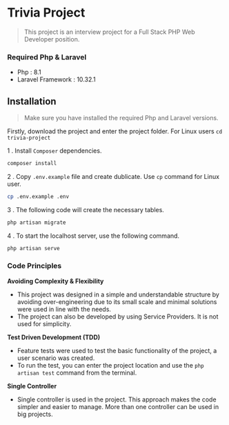 # Trivia Project
> This project is an interview project for a Full Stack PHP Web Developer position.

### Required Php & Laravel

- Php : 8.1
- Laravel Framework : 10.32.1

## Installation
> Make sure you have installed the required Php and Laravel versions.

Firstly, download the project and enter the project folder. For Linux users `cd trivia-project`

1 . Install `Composer` dependencies.
```sh
composer install
```

2 . Copy `.env.example` file and create dublicate. Use `cp` command for Linux user.  
```sh
cp .env.example .env
```

3 . The following code will create the necessary tables.
```sh
php artisan migrate
```

4 . To start the localhost server, use the following command.
```sh
php artisan serve
```

### Code Principles
**Avoiding Complexity &  Flexibility**
- This project was designed in a simple and understandable structure by avoiding over-engineering due to its small scale and minimal solutions were used in line with the needs.
- The project can also be developed by using Service Providers. It is not used for simplicity.

**Test Driven Development (TDD)**
- Feature tests were used to test the basic functionality of the project, a user scenario was created.
- To run the test, you can enter the project location and use the `php artisan test` command from the terminal.


**Single Controller**
- Single controller is used in the project. This approach makes the code simpler and easier to manage. More than one controller can be used in big projects.























